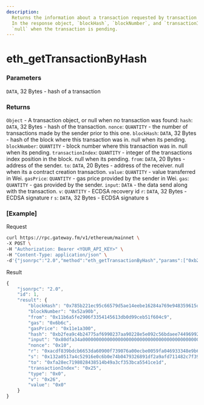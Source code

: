 ```yaml
---
description:
  Returns the information about a transaction requested by transaction hash. 
  In the response object, `blockHash`, `blockNumber`, and `transactionIndex` are
  `null` when the transaction is pending.
---
```


# eth\_getTransactionByHash

### Parameters

`DATA`, 32 Bytes - hash of a transaction

### Returns

`Object` - A transaction object, or null when no transaction was found:
  `hash`: `DATA`, 32 Bytes - hash of the transaction.
  `nonce`: `QUANTITY` - the number of transactions made by the sender prior to this one.
  `blockHash`: `DATA`, 32 Bytes - hash of the block where this transaction was in. null when its pending.
  `blockNumber`: `QUANTITY` - block number where this transaction was in. null when its pending.
  `transactionIndex`: `QUANTITY` - integer of the transactions index position in the block. null when its pending.
  `from`: `DATA`, 20 Bytes - address of the sender.
  `to`: `DATA`, 20 Bytes - address of the receiver. null when its a contract creation transaction.
  `value`: `QUANTITY` - value transferred in Wei.
  `gasPrice`: `QUANTITY` - gas price provided by the sender in Wei.
  `gas`: `QUANTITY` - gas provided by the sender.
  `input`: `DATA` - the data send along with the transaction.
  `v`: `QUANTITY` - ECDSA recovery id
  `r`: `DATA`, 32 Bytes - ECDSA signature r
  `s`: `DATA`, 32 Bytes - ECDSA signature s

### [Example]
Request

```bash
curl https://rpc.gateway.fm/v1/ethereum/mainnet \
-X POST \
-H "Authorization: Bearer <YOUR_API_KEY>" \
-H "Content-Type: application/json" \
-d'{"jsonrpc":"2.0","method":"eth_getTransactionByHash","params":["0xb2fea9c4b24775af6990237aa90228e5e092c56bdaee74496992a53c208da1ee"],"id":1}'
```

Result

```javascript
{
    "jsonrpc": "2.0",
    "id": 1,
    "result": {
        "blockHash": "0x785b221ec95c66579d5ae14eebe16284a769e948359615d580f02e646e93f1d5",
        "blockNumber": "0x52a90b",
        "from": "0x11b6a5fe2906f3354145613db0d99ceb51f604c9",
        "gas": "0x6b6c",
        "gasPrice": "0x11e1a300",
        "hash": "0xb2fea9c4b24775af6990237aa90228e5e092c56bdaee74496992a53c208da1ee",
        "input": "0x80dfa34a0000000000000000000000000000000000000000000000000000000000000020000000000000000000000000000000000000000000000000000000000000002e516d556558334448416654747442464a42315454384a617a67765744776a727a7342686973693473547532613551000000000000000000000000000000000000",
        "nonce": "0x10",
        "r": "0xacdf839bdcb6653da60900f739076a00ecbe0059fa046933348e9b68a62a222",
        "s": "0x132a0517a4c52916e0c6b0e74b0479326891df2a9afd711482c7f3919b335ff6",
        "to": "0xfa28ec7198028438514b49a3cf353bca5541ce1d",
        "transactionIndex": "0x25",
        "type": "0x0",
        "v": "0x26",
        "value": "0x0"
    }
}
```

